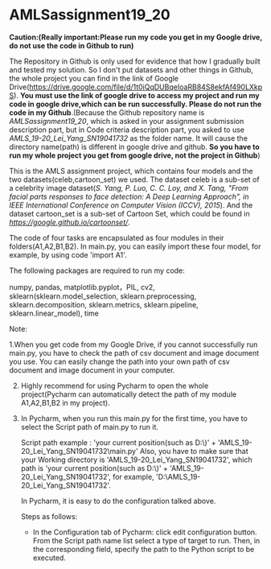 # AMLSassignment19_20
**Caution:(Really important:Please run my code you get in my Google drive, do not use the code in Github to run)** 

The Repository in Github is only used for evidence that how I gradually built and tested my solution. So I don't put datasets and other things in Github, the whole project you can find in the link of Google  Drive(https://drive.google.com/file/d/1t0iQqDUBqeIoaRB84S8ekfAf490LXkpS). **You must use the link of google drive to access my project and run my code in google drive,which can be run successfully. Please do not run the code in my Github**.(Because the Github repository name is  *AMLSassignment19_20*, which is asked in your assignment submission description part, but in Code criteria description part, you asked to use *AMLS_19-20_Lei_Yang_SN19041732* as the folder name. It will cause the directory name(path) is different in google drive and github. **So you have to run my whole project you get from google drive, not the project in Github**)

This is the AMLS assignment project, which contains four models and the two datasets(celeb,cartoon_set) we used. The dataset celeb is a sub-set of a celebrity image dataset(*S. Yang, P. Luo, C. C. Loy, and X. Tang, "From facial parts responses to face detection: A Deep Learning Approach", in IEEE International Conference on Computer Vision (ICCV), 2015*). And the dataset cartoon_set is a sub-set of Cartoon Set, which could be found in *https://google.github.io/cartoonset/*.

The code of four tasks are encapsulated as four modules in their folders(A1,A2,B1,B2). In main.py, you can easily import these four model, for example, by using code 'import A1'.

The following packages are required to run my code:

numpy, pandas,  matplotlib.pyplot，PIL, cv2, sklearn(sklearn.model_selection, sklearn.preprocessing, sklearn.decomposition, sklearn.metrics, sklearn.pipeline, sklearn.linear_model), time



Note:

1.When you get code from my Google Drive, if you cannot successfully run main.py, you have to check the path of csv document and image document you use. You can easily change the path into your own path of csv document and image document in your computer.

2. Highly recommend for using Pycharm to open the whole project(Pycharm can automatically detect the path of my module A1,A2,B1,B2 in my project).

3. In Pycharm, when you run this main.py for the first time, you have to select the Script path of main.py to run it. 

   Script path example : 'your current position(such as D:\\)' + 'AMLS_19-20_Lei_Yang_SN19041732\main.py' Also, you have to make sure that your Working directory is 'AMLS_19-20_Lei_Yang_SN19041732', which path is 'your current position(such as D:\\)' + 'AMLS_19-20_Lei_Yang_SN19041732', for example, 'D:\\AMLS_19-20_Lei_Yang_SN19041732'.

   In Pycharm, it is easy to do the configuration talked above.

   Steps as follows:

   - In the Configuration tab of Pycharm:  click edit configuration button. From the Script path name list select a type of target to run. Then, in the corresponding field, specify the path to the Python script to be executed.
